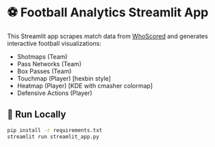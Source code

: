 # ⚽ Football Analytics Streamlit App

This Streamlit app scrapes match data from [WhoScored](https://whoscored.com) 
and generates interactive football visualizations:

- Shotmaps (Team)
- Pass Networks (Team)
- Box Passes (Team)
- Touchmap (Player) [hexbin style]
- Heatmap (Player) [KDE with cmasher colormap]
- Defensive Actions (Player)

## 🚀 Run Locally

```bash
pip install -r requirements.txt
streamlit run streamlit_app.py
